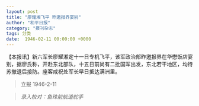 ```yaml
---
layout: post
title: "廖耀湘飞平 昨邀报界宴别"
author: "和平日报"
category: "报刊杂志"
tags: 分类
date:  1946-02-11 00:00:00 +0000
---
```


【本报讯】新六军长廖耀湘定十一日专机飞平，该军政治部昨邀报界在华懋饭店宴别，据廖氏称，开赴东北部队，十五日前尚有二批国军出发，东北若干地区，均待苏撤退后接防。座客咸祝处军长早日抵达满洲里。



> 立报 1946-2-11

> *录入校对：鱼珠前航道舵手*
